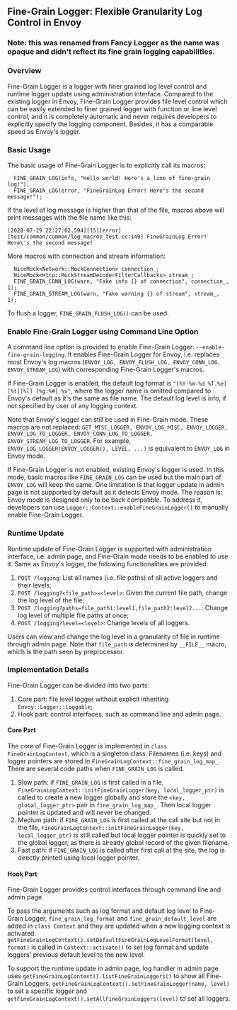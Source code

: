 ## Fine-Grain Logger: Flexible Granularity Log Control in Envoy
### **Note**: this was renamed from **Fancy** Logger as the name was opaque and didn't reflect its fine grain logging capabilities.

### Overview
Fine-Grain Logger is a logger with finer grained log level control and runtime logger update using administration interface. Compared to the existing logger in Envoy, Fine-Grain Logger provides file level control which can be easily extended to finer grained logger with function or line level control, and it is completely automatic and never requires developers to explicitly specify the logging component. Besides, it has a comparable speed as Envoy's logger.

### Basic Usage
The basic usage of Fine-Grain Logger is to explicitly call its macros:
```
  FINE_GRAIN_LOG(info, "Hello world! Here's a line of fine-grain log!");
  FINE_GRAIN_LOG(error, "FineGrainLog Error! Here's the second message!");
```
If the level of log message is higher than that of the file, macros above will print messages with the file name like this:
```
[2020-07-29 22:27:02.594][15][error][test/common/common/log_macros_test.cc:149] FineGrainLog Error! Here\'s the second message!
```
More macros with connection and stream information:
```
  NiceMock<Network::MockConnection> connection_;
  NiceMock<Http::MockStreamDecoderFilterCallbacks> stream_;
  FINE_GRAIN_CONN_LOG(warn, "Fake info {} of connection", connection_, 1);
  FINE_GRAIN_STREAM_LOG(warn, "Fake warning {} of stream", stream_, 1);
```
To flush a logger, `FINE_GRAIN_FLUSH_LOG()` can be used.

### Enable Fine-Grain Logger using Command Line Option
A command line option is provided to enable Fine-Grain Logger: `--enable-fine-grain-logging`. It enables Fine-Grain Logger for Envoy, i.e. replaces most Envoy's log macros (`ENVOY_LOG, ENVOY_FLUSH_LOG, ENVOY_CONN_LOG, ENVOY_STREAM_LOG`) with corresponding Fine-Grain Logger's macros.

If Fine-Grain Logger is enabled, the default log format is `"[%Y-%m-%d %T.%e][%t][%l] [%g:%#] %v"`, where the logger name is omitted compared to Envoy's default as it's the same as file name. The default log level is info, if not specified by user of any logging context.

Note that Envoy's logger can still be used in Fine-Grain mode. These macros are not replaced: `GET_MISC_LOGGER, ENVOY_LOG_MISC, ENVOY_LOGGER, ENVOY_LOG_TO_LOGGER, ENVOY_CONN_LOG_TO_LOGGER, ENVOY_STREAM_LOG_TO_LOGGER`. For example, `ENVOY_LOG_LOGGER(ENVOY_LOGGER(), LEVEL, ...)` is equivalent to `ENVOY_LOG` in Envoy mode.

If Fine-Grain Logger is not enabled, existing Envoy's logger is used. In this mode, basic macros like `FINE_GRAIN_LOG` can be used but the main part of `ENVOY_LOG` will keep the same. One limitation is that logger update in admin page is not supported by default as it detects Envoy mode. The reason is: Envoy mode is designed only to be back compatible. To address it, developers can use `Logger::Context::enableFineGrainLogger()` to manually enable Fine-Grain Logger.

### Runtime Update
Runtime update of Fine-Grain Logger is supported with administration interface, i.e. admin page, and Fine-Grain mode needs to be enabled to use it. Same as Envoy's logger, the following functionalities are provided:

1. `POST /logging`: List all names (i.e. file paths) of all active loggers and their levels;
2. `POST /logging?<file_path>=<level>`: Given the current file path, change the log level of the file;
3. `POST /logging?paths=file_path1:level1,file_path2:level2...`: Change log level of multiple file paths at once;
4. `POST /logging?level=<level>`: Change levels of all loggers.

Users can view and change the log level in a granularity of file in runtime through admin page. Note that `file_path` is determined by `__FILE__` macro, which is the path seen by preprocessor.

### Implementation Details
Fine-Grain Logger can be divided into two parts:
1. Core part: file level logger without explicit inheriting `Envoy::Logger::Loggable`;
2. Hook part: control interfaces, such as command line and admin page.

#### Core Part
The core of Fine-Grain Logger is implemented in `class FineGrainLogContext`, which is a singleton class. Filenames (i.e. keys) and logger pointers are stored in `FineGrainLogContext::fine_grain_log_map_`. There are several code paths when `FINE_GRAIN_LOG` is called.

1. Slow path: if `FINE_GRAIN_LOG` is first called in a file, `FineGrainLogContext::initFineGrainLogger(key, local_logger_ptr)` is called to create a new logger globally and store the `<key, global_logger_ptr>` pair in `fine_grain_log_map_`. Then local logger pointer is updated and will never be changed.
2. Medium path: if `FINE_GRAIN_LOG` is first called at the call site but not in the file, `FineGrainLogContext::initFineGrainLogger(key, local_logger_ptr)` is still called but local logger pointer is quickly set to the global logger, as there is already global record of the given filename.
3. Fast path: if `FINE_GRAIN_LOG` is called after first call at the site, the log is directly printed using local logger pointer.

#### Hook Part
Fine-Grain Logger provides control interfaces through command line and admin page.

To pass the arguments such as log format and default log level to Fine-Grain Logger, `fine_grain_log_format` and `fine_grain_default_level` are added in `class Context` and they are updated when a new logging context is activated. `getFineGrainLogContext().setDefaultFineGrainLogLevelFormat(level, format)` is called in `Context::activate()` to set log format and update loggers' previous default level to the new level.

To support the runtime update in admin page, log handler in admin page uses `getFineGrainLogContext().listFineGrainLoggers()` to show all Fine-Grain Loggers, `getFineGrainLogContext().setFineGrainLogger(name, level)` to set a specific logger and `getFineGrainLogContext().setAllFineGrainLoggers(level)` to set all loggers.

